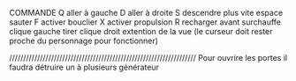 COMMANDE
Q  aller à gauche
D  aller à droite
S  descendre plus vite
espace  sauter
F  activer bouclier
X  activer propulsion
R  recharger avant surchauffe
clique gauche  tirer
clique droit  extention de la vue (le curseur doit rester proche du personnage pour fonctionner)

///////////////////////////////////////////////////////////////////
Pour ouvrire les portes il faudra détruire un à plusieurs générateur
